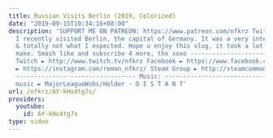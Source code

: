 ```yaml
---
title: Russian Visits Berlin (2019, Colorized)
date: "2019-09-15T10:34:16+08:00"
description: 'SUPPORT ME ON PATREON: https://www.patreon.com/nfkrz Twitter ► https://twitter.com/roman_nfkrz
  I recently visited Berlin, the capital of Germany. It was a very interesting experience
  & totally not what I expected. Hope u enjoy this vlog, it took a lot of time to
  make. Smash like and subscribe 4 more, thx xoxo ---------------------------------
  Twitch ► http://www.twitch.tv/nfkrz Facebook ► https://www.facebook.com/NFKRZ1 Instagram
  ► https://instagram.com/roman_nfkrz/ Steam Group ► http://steamcommunity.com/groups/nfkrzgroup
  --------------------------------- Music: --------------------------------- Outro
  music ► MajorLeagueWobs/Holder - D I S T A N T'
url: /nfkrz/AY-kHo4tg7s/
providers:
  youtube:
    id: AY-kHo4tg7s
type: video
---
```

